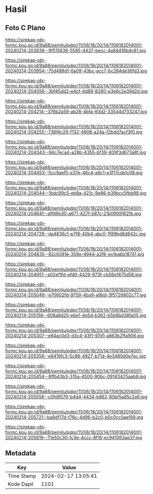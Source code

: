 # Hasil

## Foto C Plano

https://sirekap-obj-formc.kpu.go.id/9a88/pemilu/pdpr/11/06/18/20/14/1106182014001-20240214-203838--9f515636-5585-4437-becc-4a84416bdc81.jpg

https://sirekap-obj-formc.kpu.go.id/9a88/pemilu/pdpr/11/06/18/20/14/1106182014001-20240214-203954--75d488d1-6a09-43bc-acc7-bc284de36fd3.jpg

https://sirekap-obj-formc.kpu.go.id/9a88/pemilu/pdpr/11/06/18/20/14/1106182014001-20240214-204056--3bf45dd2-e4cf-4d89-8280-e3e6c2e39d2d.jpg

https://sirekap-obj-formc.kpu.go.id/9a88/pemilu/pdpr/11/06/18/20/14/1106182014001-20240214-204214--376b2a59-ab26-4bfa-93d2-33544d733247.jpg

https://sirekap-obj-formc.kpu.go.id/9a88/pemilu/pdpr/11/06/18/20/14/1106182014001-20240214-204255--738f4c29-f132-4908-a24a-f2bdd7acf3f0.jpg

https://sirekap-obj-formc.kpu.go.id/9a88/pemilu/pdpr/11/06/18/20/14/1106182014001-20240214-204343--94c7eca4-a28b-4355-bf39-409f3d673a8f.jpg

https://sirekap-obj-formc.kpu.go.id/9a88/pemilu/pdpr/11/06/18/20/14/1106182014001-20240214-204453--5cc9aef5-e37e-46c4-a9c1-e3f17cde1c08.jpg

https://sirekap-obj-formc.kpu.go.id/9a88/pemilu/pdpr/11/06/18/20/14/1106182014001-20240214-204544--1bdc99c5-eb8a-421c-9e86-b39bcc5fbb98.jpg

https://sirekap-obj-formc.kpu.go.id/9a88/pemilu/pdpr/11/06/18/20/14/1106182014001-20240214-204641--affd9e30-a671-427f-b87c-21b0909162fb.jpg

https://sirekap-obj-formc.kpu.go.id/9a88/pemilu/pdpr/11/06/18/20/14/1106182014001-20240214-204729--da4836c1-e7f8-40b4-abc0-1f89bd8d842c.jpg

https://sirekap-obj-formc.kpu.go.id/9a88/pemilu/pdpr/11/06/18/20/14/1106182014001-20240214-204835--82c6381e-359e-4944-a2f6-ecfeabb18741.jpg

https://sirekap-obj-formc.kpu.go.id/9a88/pemilu/pdpr/11/06/18/20/14/1106182014001-20240214-204951--a02ef1fd-efd0-4429-973f-cb56e1675d56.jpg

https://sirekap-obj-formc.kpu.go.id/9a88/pemilu/pdpr/11/06/18/20/14/1106182014001-20240214-205049--e70602fd-9759-4ba9-a9bd-3f5726802c77.jpg

https://sirekap-obj-formc.kpu.go.id/9a88/pemilu/pdpr/11/06/18/20/14/1106182014001-20240214-205156--608a8d25-ebe1-4e5d-b362-b5b6bd38fa05.jpg

https://sirekap-obj-formc.kpu.go.id/9a88/pemilu/pdpr/11/06/18/20/14/1106182014001-20240214-205307--e94ac0d3-d3c4-43f1-97d1-a863b2ffa906.jpg

https://sirekap-obj-formc.kpu.go.id/9a88/pemilu/pdpr/11/06/18/20/14/1106182014001-20240214-205356--e8419fc3-5c88-4927-b71d-4e3480d0e7ec.jpg

https://sirekap-obj-formc.kpu.go.id/9a88/pemilu/pdpr/11/06/18/20/14/1106182014001-20240214-205454--8ffb43b3-315a-4500-90bc-09143425aab9.jpg

https://sirekap-obj-formc.kpu.go.id/9a88/pemilu/pdpr/11/06/18/20/14/1106182014001-20240214-205558--c0fd9579-b4d4-4434-b862-80bf5a85c2a9.jpg

https://sirekap-obj-formc.kpu.go.id/9a88/pemilu/pdpr/11/06/18/20/14/1106182014001-20240214-205721--ba8df17d-f76c-4d96-b2c0-b0c0cc5aef89.jpg

https://sirekap-obj-formc.kpu.go.id/9a88/pemilu/pdpr/11/06/18/20/14/1106182014001-20240214-205819--71e50c30-fc3e-4ccc-8f16-ec941063ae37.jpg


## Metadata

| Key        | Value               |
| ---------- | ------------------- |
| Time Stamp | 2024-02-17 13:05:41 |
| Kode Dapil | 1101                |



